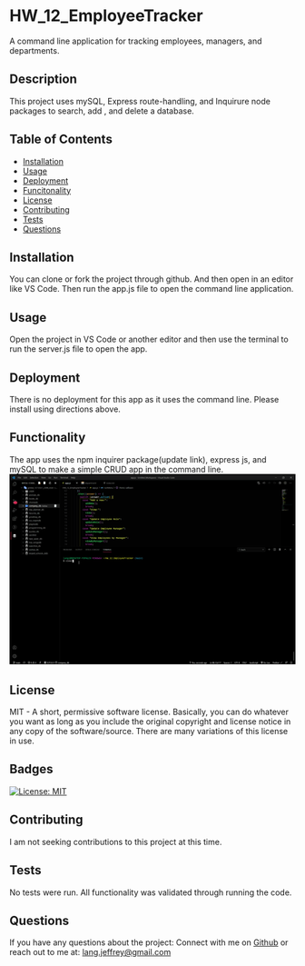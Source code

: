# HW_12_EmployeeTracker

A command line application for tracking employees, managers, and departments.

## Description

This project uses mySQL, Express route-handling, and Inquirure node packages to search, add , and delete a database.

## Table of Contents

- [Installation](#installation)
- [Usage](#usage)
- [Deployment](#Deployment)
- [Funcitonality](#Functionality)
- [License](#license)
- [Contributing](#Contributing)
- [Tests](#Tests)
- [Questions](#Questions)

## Installation

You can clone or fork the project through github. And then open in an editor like VS Code. Then run the app.js file to open the command line application.

## Usage

Open the project in VS Code or another editor and then use the terminal to run the server.js file to open the app.

## Deployment

There is no deployment for this app as it uses the command line.  Please install using directions above.

## Functionality

The app uses the npm inquirer package(update link), express js, and mySQL to make a simple CRUD app in the command line.
![](employee_tracker.gif)

## License

MIT - A short, permissive software license. Basically, you can do whatever you want as long as you include the original copyright and license notice in any copy of the software/source. There are many variations of this license in use.

## Badges

[![License: MIT](https://img.shields.io/badge/License-MIT-yellow.svg)](https://opensource.org/licenses/MIT)

## Contributing

I am not seeking contributions to this project at this time.

## Tests

No tests were run. All functionality was validated through running the code.

## Questions

If you have any questions about the project:
Connect with me on [Github](https://github.com/langjeff)
or reach out to me at: lang.jeffrey@gmail.com
